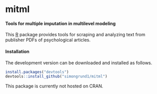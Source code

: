 # mitml
#### Tools for multiple imputation in multilevel modeling

This [R](https://www.r-project.org/) package provides tools for scraping and analyzing text from publisher PDFs of psychological articles.

#### Installation

The development version can be downloaded and installed as follows.

```r
install.packages("devtools")
devtools::install_github("simongrund1/mitml")
```

This package is currently not hosted on CRAN.
